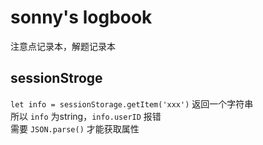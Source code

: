 # sonny's logbook
注意点记录本，解题记录本

## sessionStroge 
`let info = sessionStorage.getItem('xxx')` 返回一个字符串 <br/>
所以 `info` 为string，`info.userID` 报错 <br/>
需要 `JSON.parse()` 才能获取属性 <br/>
